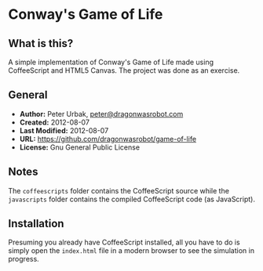 Conway's Game of Life
======================

## What is this?
A simple implementation of Conway's Game of Life made using CoffeeScript and
HTML5 Canvas. The project was done as an exercise.

## General

- **Author:** Peter Urbak, peter@dragonwasrobot.com
- **Created:** 2012-08-07
- **Last Modified:** 2012-08-07
- **URL:** https://github.com/dragonwasrobot/game-of-life
- **License:** Gnu General Public License

## Notes
The `coffeescripts` folder contains the CoffeeScript source while the
`javascripts` folder contains the compiled CoffeeScript code (as JavaScript).

## Installation
Presuming you already have CoffeeScript installed, all you have to do is simply
open the `index.html` file in a modern browser to see the simulation in progress.
